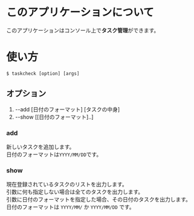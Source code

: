 # このアプリケーションについて
このアプリケーションはコンソール上で**タスク管理**ができます。  

# 使い方
    $ taskcheck [option] [args]

## オプション
1. --add [日付のフォーマット] [タスクの中身]  
2. --show [[日付のフォーマット]..]

### add
新しいタスクを追加します。  
日付のフォーマットは`YYYY/MM/DD`です。  

### show
現在登録されているタスクのリストを出力します。  
引数に何も指定しない場合は全てのタスクを出力します。  
引数に日付のフォーマットを指定した場合、その日付のタスクを出力します。  
日付のフォーマットは `YYYY/MM/` か `YYYY/MM/DD` です。  

